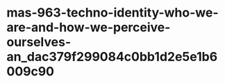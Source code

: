 # mas-963-techno-identity-who-we-are-and-how-we-perceive-ourselves-an_dac379f299084c0bb1d2e5e1b6009c90
